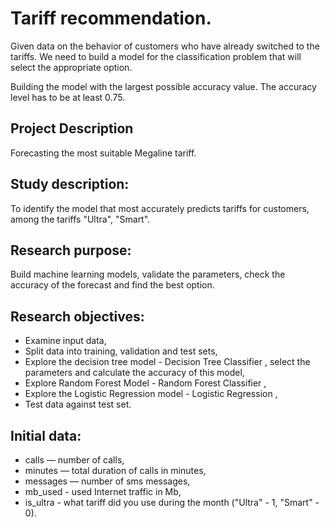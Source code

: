 # Tariff recommendation.

Given data on the behavior of customers who have already switched to the tariffs. We need to build a model for the classification problem that will select the appropriate option.

Building the model with the largest possible accuracy value. The accuracy level has to be at least 0.75.

## Project Description
Forecasting the most suitable Megaline tariff.

## Study description: 
To identify the model that most accurately predicts tariffs for customers, among the tariffs "Ultra", "Smart".

## Research purpose:
Build machine learning models, validate the parameters, check the accuracy of the forecast and find the best option.

## Research objectives:

- Examine input data,
- Split data into training, validation and test sets,
- Explore the decision tree model - Decision Tree Classifier , select the parameters and calculate the accuracy of this model,
- Explore Random Forest Model - Random Forest Classifier ,
- Explore the Logistic Regression model - Logistic Regression ,
- Test data against test set.
## Initial data:

- calls — number of calls,
- minutes — total duration of calls in minutes,
- messages — number of sms messages,
- mb_used - used Internet traffic in Mb,
- is_ultra - what tariff did you use during the month ("Ultra" - 1, "Smart" - 0).
